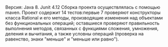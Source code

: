 Версия: Java 8.
Junit 4.12
Сборка проекта осуществлялась с помощью maven.
Проект содержит 14 тестов:первые  7 проверяют конструкторы класса Rational и его методы,
производящие изменения над объектами без функциональных операций; оставшиеся проверяют
правильность выполнения методов, связанных с функциями сложения, умножения, деления и вычитания,
а также условны операций (проверка на равенство, знаки "меньше" и "меньше или равно").
